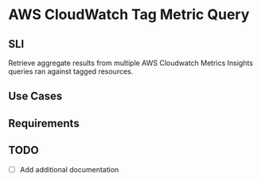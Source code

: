 # AWS CloudWatch Tag Metric Query

## SLI 
Retrieve aggregate results from multiple AWS Cloudwatch Metrics Insights queries ran against tagged resources.

## Use Cases

## Requirements

## TODO
- [ ] Add additional documentation